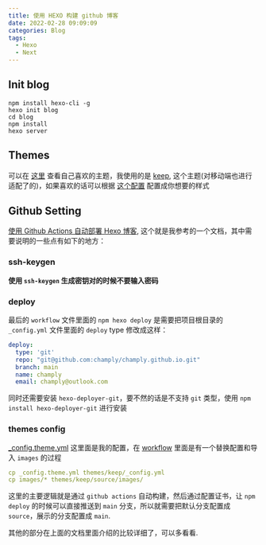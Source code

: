 ```yaml
---
title: 使用 HEXO 构建 github 博客
date: 2022-02-28 09:09:09
categories: Blog
tags:
  - Hexo
  - Next
---
```


## Init blog

``` shell
npm install hexo-cli -g
hexo init blog
cd blog
npm install
hexo server
```

## Themes

可以在 [这里](https://hexo.io/themes/) 查看自己喜欢的主题，我使用的是 [keep](https://github.com/XPoet/hexo-theme-keep), 这个主题(对移动端也进行适配了的)，如果喜欢的话可以根据 [这个配置](https://keep-docs.xpoet.cn/usage-tutorial/configuration-guide.html) 配置成你想要的样式

## Github Setting

[使用 Github Actions 自动部署 Hexo 博客](https://printempw.github.io/use-github-actions-to-deploy-hexo-blog/), 这个就是我参考的一个文档，其中需要说明的一些点有如下的地方：

### ssh-keygen

**使用 `ssh-keygen` 生成密钥对的时候不要输入密码**

### deploy

最后的 `workflow` 文件里面的 `npm hexo deploy` 是需要把项目根目录的 `_config.yml` 文件里面的 `deploy` type 修改成这样：

``` yaml
deploy:
  type: 'git'
  repo: "git@github.com:champly/champly.github.io.git"
  branch: main
  name: champly
  email: champly@outlook.com
```

同时还需要安装 `hexo-deployer-git`，要不然的话是不支持 `git` 类型，使用 `npm install hexo-deployer-git` 进行安装

### themes config

[_config.theme.yml](https://github.com/champly/champly.github.io/blob/source/_config.theme.yml) 这里面是我的配置，在 [workflow](https://github.com/champly/champly.github.io/blob/source/.github/workflows/deploy.yml) 里面是有一个替换配置和导入 `images` 的过程

``` yaml
cp _config.theme.yml themes/keep/_config.yml
cp images/* themes/keep/source/images/
```

这里的主要逻辑就是通过 `github actions` 自动构建，然后通过配置证书，让 `npm deploy` 的时候可以直接推送到 `main` 分支，所以就需要把默认分支配置成 `source`，展示的分支配置成 `main`.

其他的部分在上面的文档里面介绍的比较详细了，可以多看看.
